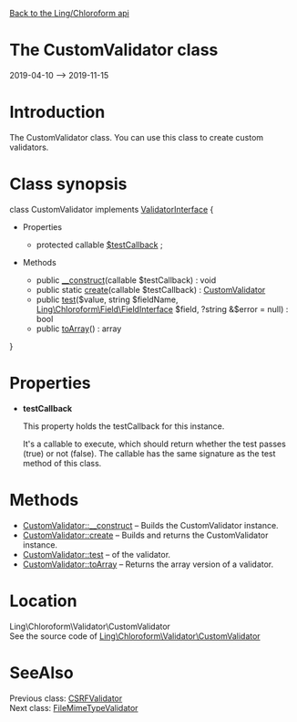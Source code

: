 [Back to the Ling/Chloroform api](https://github.com/lingtalfi/Chloroform/blob/master/doc/api/Ling/Chloroform.md)



The CustomValidator class
================
2019-04-10 --> 2019-11-15






Introduction
============

The CustomValidator class.
You can use this class to create custom validators.



Class synopsis
==============


class <span class="pl-k">CustomValidator</span> implements [ValidatorInterface](https://github.com/lingtalfi/Chloroform/blob/master/doc/api/Ling/Chloroform/Validator/ValidatorInterface.md) {

- Properties
    - protected callable [$testCallback](#property-testCallback) ;

- Methods
    - public [__construct](https://github.com/lingtalfi/Chloroform/blob/master/doc/api/Ling/Chloroform/Validator/CustomValidator/__construct.md)(callable $testCallback) : void
    - public static [create](https://github.com/lingtalfi/Chloroform/blob/master/doc/api/Ling/Chloroform/Validator/CustomValidator/create.md)(callable $testCallback) : [CustomValidator](https://github.com/lingtalfi/Chloroform/blob/master/doc/api/Ling/Chloroform/Validator/CustomValidator.md)
    - public [test](https://github.com/lingtalfi/Chloroform/blob/master/doc/api/Ling/Chloroform/Validator/CustomValidator/test.md)($value, string $fieldName, [Ling\Chloroform\Field\FieldInterface](https://github.com/lingtalfi/Chloroform/blob/master/doc/api/Ling/Chloroform/Field/FieldInterface.md) $field, ?string &$error = null) : bool
    - public [toArray](https://github.com/lingtalfi/Chloroform/blob/master/doc/api/Ling/Chloroform/Validator/CustomValidator/toArray.md)() : array

}




Properties
=============

- <span id="property-testCallback"><b>testCallback</b></span>

    This property holds the testCallback for this instance.
    
    It's a callable to execute, which should return whether the test passes (true) or not (false).
    The callable has the same signature as the test method of this class.
    
    



Methods
==============

- [CustomValidator::__construct](https://github.com/lingtalfi/Chloroform/blob/master/doc/api/Ling/Chloroform/Validator/CustomValidator/__construct.md) &ndash; Builds the CustomValidator instance.
- [CustomValidator::create](https://github.com/lingtalfi/Chloroform/blob/master/doc/api/Ling/Chloroform/Validator/CustomValidator/create.md) &ndash; Builds and returns the CustomValidator instance.
- [CustomValidator::test](https://github.com/lingtalfi/Chloroform/blob/master/doc/api/Ling/Chloroform/Validator/CustomValidator/test.md) &ndash; of the validator.
- [CustomValidator::toArray](https://github.com/lingtalfi/Chloroform/blob/master/doc/api/Ling/Chloroform/Validator/CustomValidator/toArray.md) &ndash; Returns the array version of a validator.





Location
=============
Ling\Chloroform\Validator\CustomValidator<br>
See the source code of [Ling\Chloroform\Validator\CustomValidator](https://github.com/lingtalfi/Chloroform/blob/master/Validator/CustomValidator.php)



SeeAlso
==============
Previous class: [CSRFValidator](https://github.com/lingtalfi/Chloroform/blob/master/doc/api/Ling/Chloroform/Validator/CSRFValidator.md)<br>Next class: [FileMimeTypeValidator](https://github.com/lingtalfi/Chloroform/blob/master/doc/api/Ling/Chloroform/Validator/FileMimeTypeValidator.md)<br>
